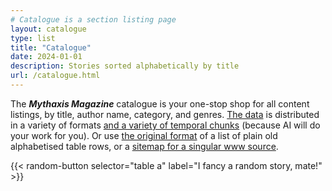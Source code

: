 ```yaml
---
# Catalogue is a section listing page
layout: catalogue
type: list
title: "Catalogue"
date: 2024-01-01
description: Stories sorted alphabetically by title
url: /catalogue.html
---
```


The ***Mythaxis Magazine*** catalogue is your one-stop shop for all content listings, by title, author name, category, and genres. [The data](https://github.com/mythaxis/mythaxis.github.io/blob/author-index/data/xway2metadata.json) is distributed in a variety of formats [and a variety of temporal chunks](https://github.com/mythaxis/mythaxis.github.io/blob/master/content/archive.md) (because AI will do your work for you). Or use [the original format](https://mythaxis.wordpress.com/mythaxis-magazine/) of a list of plain old alphabetised table rows, or a [sitemap for a singular www source](./sitemap.xml).

{{< random-button selector="table a" label="I fancy a random story, mate!" >}}
